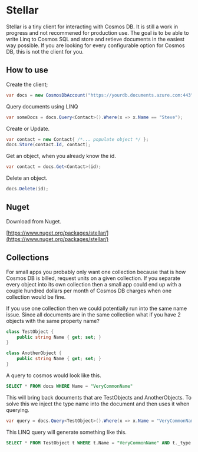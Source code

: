 # Stellar

Stellar is a tiny client for interacting with Cosmos DB. It is still a work in progress and not recommened for production use. The goal is to be able to write Linq to Cosmos SQL and store and retieve documents in the easiest way possible. If you are looking for every configurable option for Cosmos DB, this is not the client for you.

## How to use

Create the client;
```csharp
var docs = new CosmosDbAccount("https://yourdb.documents.azure.com:443", "apikey", "dbname", "collectionname").Documents; 
```

Query documents using LINQ
```csharp
var someDocs = docs.Query<Contact>().Where(x => x.Name == "Steve");
```

Create or Update.
```csharp
var contact = new Contact{ /*... populate object */ };
docs.Store(contact.Id, contact);
```

Get an object, when you already know the id.
```csharp
var contact = docs.Get<Contact>(id);
```

Delete an object.
```csharp
docs.Delete(id);
```

## Nuget

Download from Nuget.

[https://www.nuget.org/packages/stellar/](https://www.nuget.org/packages/stellar/)


## Collections 

For small apps you probably only want one collection because that is how Cosmos DB is billed, request units on a given collection. If you separate every object into its own collection then a small app could end up with a couple hundred dollars per month of Cosmos DB charges when one collection would be fine. 

If you use one collection then we could potentially run into the same name issue. Since all documents are in the same collection what if you have 2 objects with the same property name? 

```csharp
class TestObject {
    public string Name { get; set; }
}

class AnotherObject {
    public string Name { get; set; }
}
```

A query to cosmos would look like this.
```sql
SELECT * FROM docs WHERE Name = "VeryCommonName"
```

This will bring back documents that are TestObjects and AnotherObjects. To solve this we inject the type name into the document and then uses it when querying.

```csharp
var query = docs.Query<TestObject>().Where(x => x.Name = "VeryCommonName");
```
This LINQ query will generate something like this.
```sql
SELECT * FROM TestObject t WHERE t.Name = "VeryCommonName" AND t._type = "Assembly.Namespace.TestObject"
```


